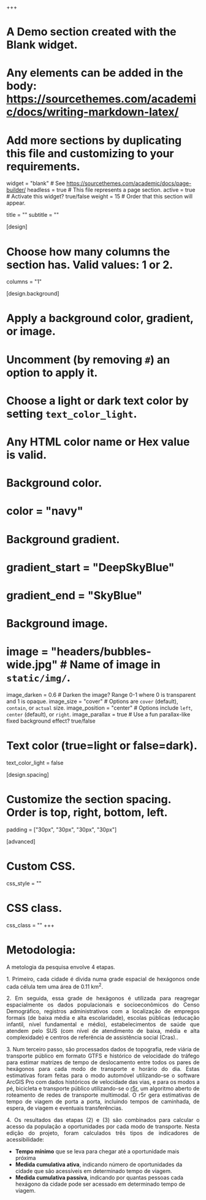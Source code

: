 +++
# A Demo section created with the Blank widget.
# Any elements can be added in the body: https://sourcethemes.com/academic/docs/writing-markdown-latex/
# Add more sections by duplicating this file and customizing to your requirements.

widget = "blank"  # See https://sourcethemes.com/academic/docs/page-builder/
headless = true  # This file represents a page section.
active = true  # Activate this widget? true/false
weight = 15  # Order that this section will appear.

title = ""
subtitle = ""

[design]
  # Choose how many columns the section has. Valid values: 1 or 2.
  columns = "1"

[design.background]
  # Apply a background color, gradient, or image.
  #   Uncomment (by removing `#`) an option to apply it.
  #   Choose a light or dark text color by setting `text_color_light`.
  #   Any HTML color name or Hex value is valid.

  # Background color.
  # color = "navy"
  
  # Background gradient.
  # gradient_start = "DeepSkyBlue"
  # gradient_end = "SkyBlue"
  
  # Background image.
  # image = "headers/bubbles-wide.jpg"  # Name of image in `static/img/`.
  image_darken = 0.6  # Darken the image? Range 0-1 where 0 is transparent and 1 is opaque.
  image_size = "cover"  #  Options are `cover` (default), `contain`, or `actual` size.
  image_position = "center"  # Options include `left`, `center` (default), or `right`.
  image_parallax = true  # Use a fun parallax-like fixed background effect? true/false

  # Text color (true=light or false=dark).
  text_color_light = false

[design.spacing]
  # Customize the section spacing. Order is top, right, bottom, left.
  padding = ["30px", "30px", "30px", "30px"]

[advanced]
 # Custom CSS. 
 css_style = ""
 
 # CSS class.
 css_class = ""
+++

# Metodologia:

A metologia da pesquisa envolve 4 etapas.

<p align="justify"> 
 1. Primeiro, cada cidade é divida numa grade espacial de hexágonos onde cada célula tem uma área de 0.11 km<sup>2</sup>. 
</p>

<p align="justify"> 
 2. Em seguida, essa grade de hexágonos é utilizada para reagregar espacialmente os dados populacionais e socioeconômicos do Censo Demográfico, registros administrativos com a localização de empregos formais (de baixa média e alta escolaridade), escolas públicas (educação infantil, nível fundamental e médio), estabelecimentos de saúde que atendem pelo SUS (com nível de atendimento de baixa, média e alta complexidade) e  centros de referência de assistência social (Cras)..
</p>
 
<p align="justify"> 
 3. Num terceiro passo, são processados dados de topografia, rede viária de transporte público em formato GTFS e histórico de velocidade do tráfego para estimar matrizes de tempo de deslocamento entre todos os pares de hexágonos para cada modo de transporte e horário do dia. Estas estimativas foram feitas para o modo automóvel utilizando-se o software ArcGIS Pro com dados históricos de velocidade das vias, e para os modos a pé, bicicleta e transporte público utilizando-se o <a href="https://ipeagit.github.io/r5r/" target="_blank">r5r</a>, um algoritmo aberto de roteamento de redes de transporte multimodal. O r5r gera estimativas de tempo de viagem de porta a porta, incluindo tempos de caminhada, de espera, de viagem e eventuais transferências.
</p>


<p align="justify"> 
 4. Os resultados das etapas (2) e (3) são combinados para calcular o acesso da população a oportunidades por cada modo de transporte. Nesta edição do projeto, foram calculados três tipos de indicadores de acessibilidade: </p>

 * <strong>Tempo mínimo</strong> que se leva para chegar até a oportunidade mais próxima
 * <strong>Medida cumulativa ativa</strong>, indicando número de oportunidades da cidade que são acessíveis em determinado tempo de viagem.
 * <strong>Medida cumulativa passiva</strong>, indicando por quantas pessoas cada hexágono da cidade pode ser acessado em determinado tempo de viagem.

